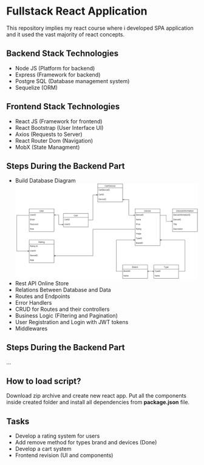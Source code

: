 # Fullstack React Application

This repository implies my react course where i developed SPA application and it used the vast majority of react concepts.

## Backend Stack Technologies
* Node JS (Platform for backend)
* Express (Framework for backend)
* Postgre SQL (Database management system)
* Sequelize (ORM)

## Frontend Stack Technologies
* React JS (Framework for frontend)
* React Bootstrap (User Interface UI)
* Axios (Requests to Server)
* React Router Dom (Navigation)
* MobX (State Managment)

## Steps During the Backend Part

* Build Database Diagram
![alt text](https://github.com/dmitriyhulpe/Store/blob/main/base/Store%20Diagram.png)
* Rest API Online Store
* Relations Between Database and Data
* Routes and Endpoints
* Error Handlers
* CRUD for Routes and their controllers
* Business Logic (Filtering and Pagination)
* User Registration and Login with JWT tokens
* Middlewares

## Steps During the Backend Part

...

## How to load script?

Download zip archive and create new react app. Put all the components inside created folder and install all dependencies from **package.json** file.

## Tasks
* Develop a rating system for users
* Add remove method for types brand and devices (Done)
* Develop a cart system
* Frontend revision (UI and components)
